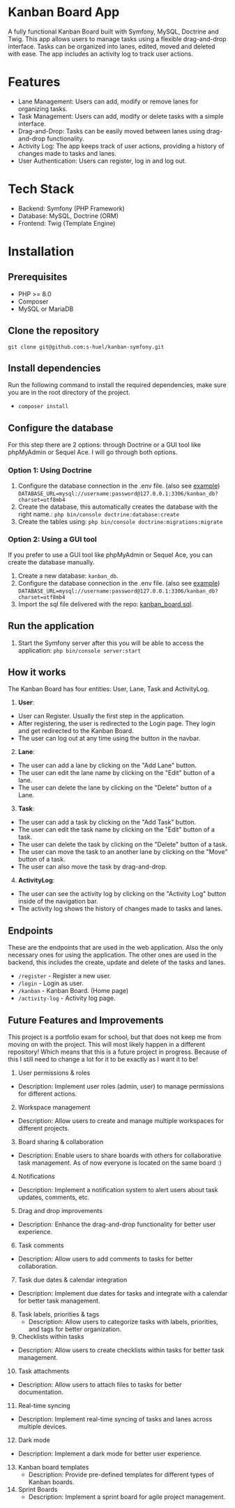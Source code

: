 # Kanban Board App
A fully functional Kanban Board built with Symfony, MySQL, Doctrine and Twig. 
This app allows users to manage tasks using a flexible drag-and-drop interface.
Tasks can be organized into lanes, edited, moved and deleted with ease. 
The app includes an activity log to track user actions.

# Features
- Lane Management: Users can add, modify or remove lanes for organizing tasks.
- Task Management: Users can add, modify or delete tasks with a simple interface.
- Drag-and-Drop: Tasks can be easily moved between lanes using drag-and-drop functionality.
- Activity Log: The app keeps track of user actions, providing a history of changes made to tasks and lanes.
- User Authentication: Users can register, log in and log out.

# Tech Stack
- Backend: Symfony (PHP Framework)
- Database: MySQL, Doctrine (ORM)
- Frontend: Twig (Template Engine)

# Installation

## Prerequisites
- PHP >= 8.0
- Composer
- MySQL or MariaDB

## Clone the repository
```git clone git@github.com:s-huel/kanban-symfony.git```

## Install dependencies
Run the following command to install the required dependencies, make sure you are in the root directory of the project.
- ```composer install```

## Configure the database
For this step there are 2 options: through Doctrine or a GUI tool like phpMyAdmin or Sequel Ace. 
I will go through both options.

### Option 1: Using Doctrine
1. Configure the database connection in the .env file. (also see [example](.env.example))
   ```DATABASE_URL=mysql://username:password@127.0.0.1:3306/kanban_db?charset=utf8mb4```
2. Create the database, this automatically creates the database with the right name.:
   ```php bin/console doctrine:database:create```
3. Create the tables using:
   ```php bin/console doctrine:migrations:migrate```


### Option 2: Using a GUI tool
If you prefer to use a GUI tool like phpMyAdmin or Sequel Ace, you can create the database manually.
1. Create a new database: ```kanban_db```.
2. Configure the database connection in the .env file. (also see [example](.env.example))
```DATABASE_URL=mysql://username:password@127.0.0.1:3306/kanban_db?charset=utf8mb4```
3. Import the sql file delivered with the repo: [kanban_board.sql](/public/db/kanban_db_2025-04-05.sql).

## Run the application
1. Start the Symfony server after this you will be able to access the application:
   ```php bin/console server:start```

## How it works
The Kanban Board has four entities: User, Lane, Task and ActivityLog.

1. **User**: 
  - User can Register. Usually the first step in the application.
  - After registering, the user is redirected to the Login page. They login and get redirected to the Kanban Board.
  - The user can log out at any time using the button in the navbar.
2. **Lane**: 
  - The user can add a lane by clicking on the "Add Lane" button.
  - The user can edit the lane name by clicking on the "Edit" button of a lane.
  - The user can delete the lane by clicking on the "Delete" button of a Lane.
3. **Task**: 
  - The user can add a task by clicking on the "Add Task" button.
  - The user can edit the task name by clicking on the "Edit" button of a task.
  - The user can delete the task by clicking on the "Delete" button of a task.
  - The user can move the task to an another lane by clicking on the "Move" button of a task.
  - The user can also move the task by drag-and-drop.
4. **ActivityLog**: 
  - The user can see the activity log by clicking on the "Activity Log" button inside of the navigation bar.
  - The activity log shows the history of changes made to tasks and lanes.

## Endpoints
These are the endpoints that are used in the web application. 
Also the only necessary ones for using the application.
The other ones are used in the backend, this includes the create, update and delete of the tasks and lanes.

- ```/register``` - Register a new user.
- ```/login``` - Login as user.
- ```/kanban``` - Kanban Board. (Home page)
- ```/activity-log``` - Activity log page.

## Future Features and Improvements
This project is a portfolio exam for school, but that does not keep me from moving on with the project.
This will most likely happen in a different repository! Which means that this is a future project in progress.
Because of this I still need to change a lot for it to be exactly as I want it to be!

1. User permissions & roles
 - Description: Implement user roles (admin, user) to manage permissions for different actions.
2. Workspace management
 - Description: Allow users to create and manage multiple workspaces for different projects.
3. Board sharing & collaboration
 - Description: Enable users to share boards with others for collaborative task management. As of now everyone is located on the same board :)
4. Notifications
 - Description: Implement a notification system to alert users about task updates, comments, etc.
5. Drag and drop improvements
 - Description: Enhance the drag-and-drop functionality for better user experience.
6. Task comments
 - Description: Allow users to add comments to tasks for better collaboration.
7. Task due dates & calendar integration
 - Description: Implement due dates for tasks and integrate with a calendar for better task management.
8. Task labels, priorities & tags
    - Description: Allow users to categorize tasks with labels, priorities, and tags for better organization.
9. Checklists within tasks
 - Description: Allow users to create checklists within tasks for better task management.
10. Task attachments
 - Description: Allow users to attach files to tasks for better documentation.
11. Real-time syncing
 - Description: Implement real-time syncing of tasks and lanes across multiple devices.
12. Dark mode
 - Description: Implement a dark mode for better user experience.
13. Kanban board templates
    - Description: Provide pre-defined templates for different types of Kanban boards.
14. Sprint Boards
    - Description: Implement a sprint board for agile project management.